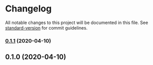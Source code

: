 # Changelog

All notable changes to this project will be documented in this file. See [standard-version](https://github.com/conventional-changelog/standard-version) for commit guidelines.

### [0.1.1](https://github.com/mzogheib/geenious/compare/v0.1.0...v0.1.1) (2020-04-10)

## 0.1.0 (2020-04-10)
